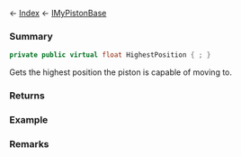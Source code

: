 ← [Index](Api-Index) ← [IMyPistonBase](Sandbox.ModAPI.Ingame.IMyPistonBase)

### Summary

```csharp
private public virtual float HighestPosition { ; }
```

Gets the highest position the piston is capable of moving to.

### Returns

### Example

### Remarks

